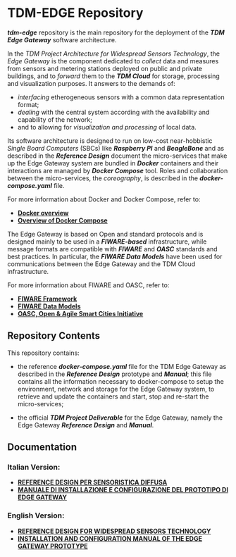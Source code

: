 # TDM-EDGE Repository

***tdm-edge*** repository is the main repository for the deployment of the ***TDM Edge Gateway*** software architecture.

In the *TDM Project Architecture for Widespread Sensors Technology*, the *Edge Gateway* is the component dedicated to *collect* data and measures from sensors and metering stations deployed on public and private buildings, and to *forward* them to the ***TDM Cloud*** for storage, processing and visualization purposes. It answers to the demands of: 

* *interfacing* etherogeneous sensors with a common data representation format;
* *dealing* with the central system according with the availability and capability of the network; 
* and to allowing for *visualization and processing* of local data.

Its software architecture is designed to run on low-cost near-hobbistic *Single Board Computers* (SBCs) like ***Raspberry PI*** and ***BeagleBone*** and as described in the ***Reference Design*** document the micro-services that make up the Edge Gateway system are bundled in ***Docker*** containers and their interactions are managed by ***Docker Compose*** tool. Roles and collaboration between the micro-services, the *coreography*, is described in the ***docker-compose.yaml*** file.

For more information about Docker and Docker Compose, refer to:

* [**Docker overview**](https://docs.docker.com/engine/docker-overview/)
* [**Overview of Docker Compose**](https://docs.docker.com/compose/overview/)

The Edge Gateway is based on Open and standard protocols and is designed mainly to be used in a ***FIWARE-based*** infrastructure, while message formats are compatible with ***FIWARE*** and ***OASC*** standards and best practices. In particular, the ***FIWARE Data Models*** have been used for communications between the Edge Gateway and the TDM Cloud infrastructure.

For more information about FIWARE and OASC, refer to:

* [**FIWARE Framework**](https://www.fiware.org/)
* [**FIWARE Data Models**](https://www.fiware.org/developers/data-models/)
* [**OASC, Open & Agile Smart Cities Initiative**](http://oascities.org/)

## Repository Contents

This repository contains:

* the reference ***docker-compose.yaml*** file for the TDM Edge Gateway as
  described in the ***Reference Design*** prototype and ***Manual***; this file contains all the information necessary to docker-compose to setup the environment, network and storage for the Edge Gateway system, to retrieve and update the containers and start, stop and re-start the micro-services;

* the official ***TDM Project Deliverable*** for the Edge Gateway, namely the
  Edge Gateway ***Reference Design*** and ***Manual***.

## Documentation

### Italian Version:
* [**REFERENCE DESIGN PER SENSORISTICA DIFFUSA**](docs/refdesign/it/refdesign.md)
* [**MANUALE DI INSTALLAZIONE E CONFIGURAZIONE DEL PROTOTIPO DI EDGE GATEWAY**](docs/manual/it/manual_it.md)

### English Version:
* [**REFERENCE DESIGN FOR WIDESPREAD SENSORS TECHNOLOGY**](docs/refdesign/en/refdesign_en.md)
* [**INSTALLATION AND CONFIGURATION MANUAL OF THE EDGE GATEWAY PROTOTYPE**](docs/manual/en/manual_en.md)
